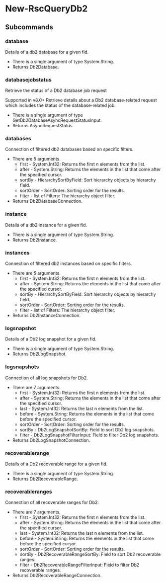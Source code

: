 # New-RscQueryDb2
## Subcommands
### database
Details of a db2 database for a given fid.

- There is a single argument of type System.String.
- Returns Db2Database.
### databasejobstatus
Retrieve the status of a Db2 database job request

Supported in v8.0+
Retrieve details about a Db2 database-related request which includes the status of the database-related job.

- There is a single argument of type GetDb2DatabaseAsyncRequestStatusInput.
- Returns AsyncRequestStatus.
### databases
Connection of filtered db2 databases based on specific filters.

- There are 5 arguments.
    - first - System.Int32: Returns the first n elements from the list.
    - after - System.String: Returns the elements in the list that come after the specified cursor.
    - sortBy - HierarchySortByField: Sort hierarchy objects by hierarchy field.
    - sortOrder - SortOrder: Sorting order for the results.
    - filter - list of Filters: The hierarchy object filter.
- Returns Db2DatabaseConnection.
### instance
Details of a db2 instance for a given fid.

- There is a single argument of type System.String.
- Returns Db2Instance.
### instances
Connection of filtered db2 instances based on specific filters.

- There are 5 arguments.
    - first - System.Int32: Returns the first n elements from the list.
    - after - System.String: Returns the elements in the list that come after the specified cursor.
    - sortBy - HierarchySortByField: Sort hierarchy objects by hierarchy field.
    - sortOrder - SortOrder: Sorting order for the results.
    - filter - list of Filters: The hierarchy object filter.
- Returns Db2InstanceConnection.
### logsnapshot
Details of a Db2 log snapshot for a given fid.

- There is a single argument of type System.String.
- Returns Db2LogSnapshot.
### logsnapshots
Connection of all log snapshots for Db2.

- There are 7 arguments.
    - first - System.Int32: Returns the first n elements from the list.
    - after - System.String: Returns the elements in the list that come after the specified cursor.
    - last - System.Int32: Returns the last n elements from the list.
    - before - System.String: Returns the elements in the list that come before the specified cursor.
    - sortOrder - SortOrder: Sorting order for the results.
    - sortBy - Db2LogSnapshotSortBy: Field to sort Db2 log snapshots.
    - filter - Db2LogSnapshotFilterInput: Field to filter Db2 log snapshots.
- Returns Db2LogSnapshotConnection.
### recoverablerange
Details of a Db2 recoverable range for a given fid.

- There is a single argument of type System.String.
- Returns Db2RecoverableRange.
### recoverableranges
Connection of all recoverable ranges for Db2.

- There are 7 arguments.
    - first - System.Int32: Returns the first n elements from the list.
    - after - System.String: Returns the elements in the list that come after the specified cursor.
    - last - System.Int32: Returns the last n elements from the list.
    - before - System.String: Returns the elements in the list that come before the specified cursor.
    - sortOrder - SortOrder: Sorting order for the results.
    - sortBy - Db2RecoverableRangeSortBy: Field to sort Db2 recoverable ranges.
    - filter - Db2RecoverableRangeFilterInput: Field to filter Db2 recoverable ranges.
- Returns Db2RecoverableRangeConnection.
